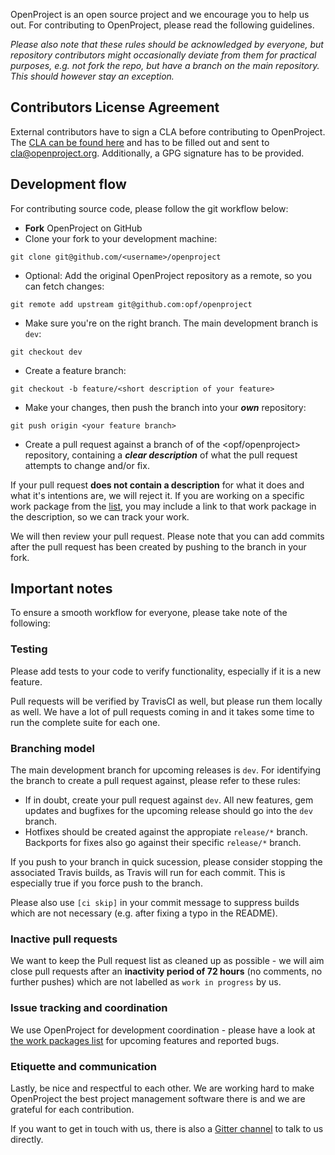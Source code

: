 OpenProject is an open source project and we encourage you to help us out. For contributing to OpenProject, please read the following guidelines. 

*Please also note that these rules should be acknowledged by everyone, but repository contributors might occasionally deviate from them for practical purposes, e.g. not fork the repo, but have a branch on the main repository. This should however stay an exception.*

## Contributors License Agreement

External contributors have to sign a CLA before contributing to OpenProject.
The [CLA can be found here](https://www.openproject.org/wp-content/uploads/2014/09/OPF-Contributor-License-Agreement_v.2.pdf) and has to be filled out and sent to cla@openproject.org. Additionally, a GPG signature has to be provided.

## Development flow

For contributing source code, please follow the git workflow below:

- **Fork** OpenProject on GitHub
- Clone your fork to your development machine: 

```
git clone git@github.com/<username>/openproject
```

- Optional: Add the original OpenProject repository as a remote, so you can fetch changes: 

```
git remote add upstream git@github.com:opf/openproject
```

- Make sure you're on the right branch. The main development branch is `dev`: 

```
git checkout dev
```

- Create a feature branch: 

```
git checkout -b feature/<short description of your feature>
```

- Make your changes, then push the branch into your ***own*** repository:

```
git push origin <your feature branch>
```

- Create a pull request against a branch of of the <opf/openproject> repository, containing a ***clear description*** of what the pull request attempts to change and/or fix. 

If your pull request **does not contain a description** for what it does and what it's intentions are, we will reject it. If you are working on a specific work package from the [list](https://community.openproject.org/projects/openproject/work_packages?query_props=%7B%22c%22:%5B%22type%22,%22status%22,%22subject%22,%22assigned_to%22%5D,%22t%22:%22parent:desc%22,%22f%22:%5B%7B%22n%22:%22status_id%22,%22o%22:%22!%22,%22t%22:%22list_status%22,%22v%22:%5B%2217%22,%2223%22,%223%22,%2214%22,%226%22%5D%7D%5D,%22pa%22:1,%22pp%22:20%7D), you may include a link to that work package in the description, so we can track your work.

We will then review your pull request. Please note that you can add commits after the pull request has been created by pushing to the branch in your fork.

## Important notes

To ensure a smooth workflow for everyone, please take note of the following:

### Testing

Please add tests to your code to verify functionality, especially if it is a new feature.

Pull requests will be verified by TravisCI as well, but please run them locally as well. We have a lot of pull requests coming in and it takes some time to run the complete suite for each one.

### Branching model

The main development branch for upcoming releases is `dev`. For identifying the branch to create a pull request against, please refer to these rules:

- If in doubt, create your pull request against `dev`. All new features, gem updates and bugfixes for the upcoming release should go into the `dev` branch.
- Hotfixes should be created against the appropiate `release/*` branch. Backports for fixes also go against their specific `release/*` branch.

If you push to your branch in quick sucession, please consider stopping the associated Travis builds, as Travis will run for each commit. This is especially true if you force push to the branch.

Please also use `[ci skip]` in your commit message to suppress builds which are not necessary (e.g. after fixing a typo in the README).

### Inactive pull requests

We want to keep the Pull request list as cleaned up as possible - we will aim close pull requests after an **inactivity period of 72 hours** (no comments, no further pushes) which are not labelled as `work in progress` by us.

### Issue tracking and coordination

We use OpenProject for development coordination - please have a look at [the work packages list](https://community.openproject.org/projects/openproject/work_packages?query_props=%7B%22c%22:%5B%22type%22,%22status%22,%22subject%22,%22assigned_to%22%5D,%22t%22:%22parent:desc%22,%22f%22:%5B%7B%22n%22:%22status_id%22,%22o%22:%22!%22,%22t%22:%22list_status%22,%22v%22:%5B%2217%22,%2223%22,%223%22,%2214%22,%226%22%5D%7D%5D,%22pa%22:1,%22pp%22:20%7D) for upcoming features and reported bugs.

### Etiquette and communication

Lastly, be nice and respectful to each other. We are working hard to make OpenProject the best project management software there is and we are grateful for each contribution. 

If you want to get in touch with us, there is also a [Gitter channel](https://gitter.im/opf/openproject) to talk to us directly.
